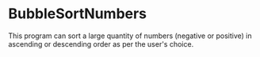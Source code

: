 # BubbleSortNumbers
This program can sort a large quantity of numbers (negative or positive) in ascending or descending order as per the user's choice.
